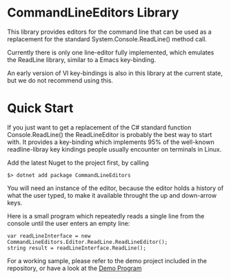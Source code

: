 
# CommandLineEditors Library

This library provides editors for the command line that can be used as a replacement
for the standard System.Console.ReadLine() method call.

Currently there is only one line-editor fully implemented, which emulates the 
ReadLine library, similar to a Emacs key-binding.

An early version of VI key-bindings is also in this library at the current state, but
we do not recommend using this.


# Quick Start

If you just want to get a replacement of the C# standard function Console.ReadLine()
the ReadLineEditor is probably the best way to start with. It provides a key-binding
which implements 95% of the well-known readline-libray key kindings people usually
encounter on terminals in Linux.

Add the latest Nuget to the project first, by calling

```
$> dotnet add package CommandLineEditors
```

You will need an instance of the editor, because the editor holds a history of what
the user typed, to make it available throught the up and down-arrow keys.

Here is a small program which repeatedly reads a single line from the console until
the user enters an empty line:

```
var readLineInterface = new CommandLineEditors.Editor.ReadLine.ReadLineEditor();
string result = readLineInterface.ReadLine();
```

For a working sample, please refer to the demo project included in the repository,
or have a look at the [Demo Program](https://github.com/mnemonic-bit/CommandLineEditors/blob/main/CommandLineEditors.Demo/Program.cs)